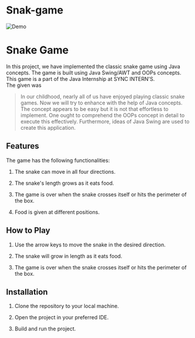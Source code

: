 # Snak-game
![Demo](./public/Demo.gif)

# Snake Game

In this project, we have implemented the classic snake game using Java concepts. The game is built using Java Swing/AWT and OOPs concepts.
This game is a part of the Java Internship at SYNC INTERN'S.  
The given was 
>In our childhood, nearly all of us have enjoyed playing classic snake games. Now we will try to enhance with the help of Java concepts. The concept appears to be easy but it is not that effortless to implement. One ought to comprehend the OOPs concept in detail to execute this effectively. Furthermore, ideas of Java Swing are used to create this application.
 

## Features

The game has the following functionalities:
1. The snake can move in all four directions.

2. The snake's length grows as it eats food.

3. The game is over when the snake crosses itself or hits the perimeter of the box.

4. Food is given at different positions.

## How to Play

1. Use the arrow keys to move the snake in the desired direction.

2. The snake will grow in length as it eats food.

3. The game is over when the snake crosses itself or hits the perimeter of the box.

## Installation

1. Clone the repository to your local machine.

2. Open the project in your preferred IDE.

3. Build and run the project.

